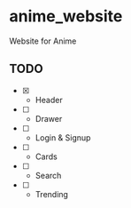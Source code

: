 # anime_website
Website for Anime

## TODO

- [x] - Header
- [ ] - Drawer
- [ ] - Login & Signup
- [ ] - Cards
- [ ] - Search
- [ ] - Trending
